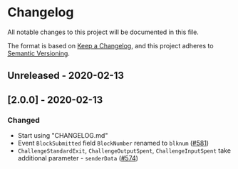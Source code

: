 # Changelog

All notable changes to this project will be documented in this file.

The format is based on [Keep a Changelog](https://keepachangelog.com/en/1.0.0/),
and this project adheres to [Semantic Versioning](https://semver.org/spec/v2.0.0.html).

## Unreleased - 2020-02-13

## [2.0.0] - 2020-02-13

### Changed

- Start using "CHANGELOG.md"
- Event `BlockSubmitted` field `BlockNumber` renamed to `blknum` ([#581](https://github.com/omisego/plasma-contracts/pull/581))
- `ChallengeStandardExit`, `ChallengeOutputSpent`, `ChallengeInputSpent` take additional parameter - `senderData` ([#574](https://github.com/omisego/plasma-contracts/pull/574))
